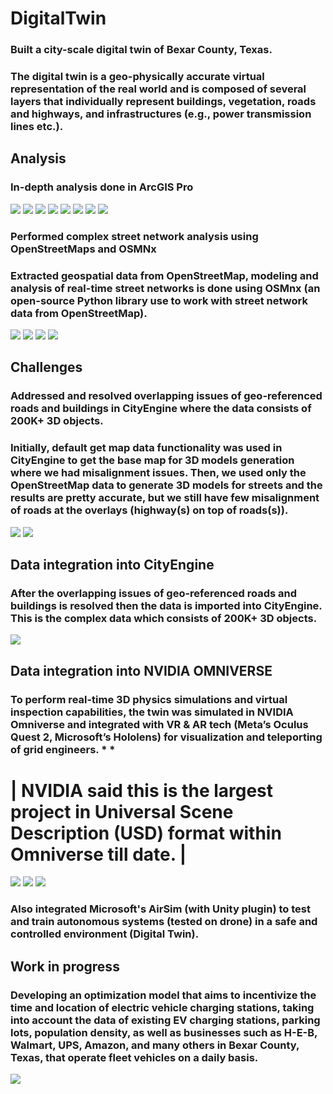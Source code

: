 # DigitalTwin
### Built a city-scale digital twin of Bexar County, Texas. 
### The digital twin is a geo-physically accurate virtual representation of the real world and is composed of several layers that individually represent buildings, vegetation, roads and highways, and infrastructures (e.g., power transmission lines etc.).

## Analysis
### In-depth analysis done in ArcGIS Pro
![](Images/Img1.png)
![](Images/Img2.png)
![](Images/Img3.png)
![](Images/Img4.png)
![](Images/Img5.png)
![](Images/Img6.png)
![](Images/Img7.png)
![](Images/Img8.png)

### Performed complex street network analysis using OpenStreetMaps and OSMNx
### Extracted geospatial data from OpenStreetMap, modeling and analysis of real-time street networks is done using OSMnx (an open-source Python library use to work with street network data from OpenStreetMap).

![](Images/Img12.png)
![](Images/Img13.png)
![](Images/Img14.png)
![](Images/Img15.png)

## Challenges
### Addressed and resolved overlapping issues of geo-referenced roads and buildings in CityEngine where the data consists of 200K+ 3D objects.
### Initially, default get map data functionality was used in CityEngine to get the base map for 3D models generation where we had misalignment issues. Then, we used only the OpenStreetMap data to generate 3D models for streets and the results are pretty accurate, but we still have few misalignment of roads at the overlays (highway(s) on top of roads(s)).

![](Images/Img16.png)
![](Images/Img17.png)

## Data integration into CityEngine
### After the overlapping issues of geo-referenced roads and buildings is resolved then the data is imported into CityEngine. This is the complex data which consists of 200K+ 3D objects.

![](Images/Img10.png)

## Data integration into NVIDIA OMNIVERSE
### To perform real-time 3D physics simulations and virtual inspection capabilities, the twin was simulated in NVIDIA Omniverse and integrated with VR & AR tech (Meta’s Oculus Quest 2, Microsoft’s Hololens) for visualization and teleporting of grid engineers. * * 

# | NVIDIA said this is the largest project in Universal Scene Description (USD) format within Omniverse till date. |

![](Images/Img11.png)
![](Images/Img19.png)
![](Images/Img20.png)

### Also integrated Microsoft's AirSim (with Unity plugin) to test and train autonomous systems (tested on drone) in a safe and controlled environment (Digital Twin).

## Work in progress
### Developing an optimization model that aims to incentivize the time and location of electric vehicle charging stations, taking into account the data of existing EV charging stations, parking lots, population density, as well as businesses such as H-E-B, Walmart, UPS, Amazon, and many others in Bexar County, Texas, that operate fleet vehicles on a daily basis.
![](Images/Img18.png)
